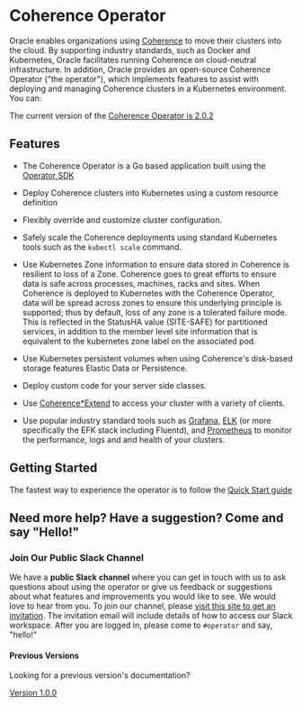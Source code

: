 <!--
Copyright 2018, 2019, Oracle Corporation and/or its affiliates.
All rights reserved.  Licensed under the Universal
Permissive License v 1.0 as shown at
http://oss.oracle.com/licenses/upl.

-->

# Coherence Operator

Oracle enables organizations using [Coherence](https://www.oracle.com/middleware/technologies/coherence.html) to move their 
clusters into the cloud. By supporting industry standards, such as Docker and Kubernetes, Oracle facilitates running 
Coherence on cloud-neutral infrastructure. In addition, Oracle provides an open-source Coherence Operator ("the operator"), 
which implements features to assist with deploying and managing Coherence clusters in a Kubernetes environment. You can:

The current version of the [Coherence Operator is 2.0.2](https://oracle.github.io/coherence-operator/docs/2.0.2)

## Features

* The Coherence Operator is a Go based application built using the 
[Operator SDK](https://github.com/operator-framework/operator-sdk)

* Deploy Coherence clusters into Kubernetes using a custom resource definition

* Flexibly override and customize cluster configuration.

* Safely scale the Coherence deployments using standard Kubernetes tools such as the `kubectl scale` command.


* Use Kubernetes Zone information to ensure data stored in Coherence is resilient to loss of a Zone.
  Coherence goes to great efforts to ensure data is safe across processes, machines, racks and sites. 
  When Coherence is deployed to Kubernetes with the Coherence Operator, data will be spread across zones
  to ensure this underlying principle is supported; thus by default, loss of any zone is a tolerated failure mode. 
  This is reflected in the StatusHA value (SITE-SAFE) for partitioned services, in addition to the member level 
  site information that is equivalent to the kubernetes zone label on the associated pod.

* Use Kubernetes persistent volumes when using Coherence's disk-based storage features Elastic Data or Persistence.

* Deploy custom code for your server side classes.

* Use
  [Coherence*Extend](https://docs.oracle.com/middleware/12213/coherence/develop-remote-clients/building-your-first-extend-application.htm#COHCG5033)
  to access your cluster with a variety of clients.

* Use popular industry standard tools such as
  [Grafana](https://grafana.com/),
  [ELK](https://www.elastic.co/elk-stack) (or more specifically the EFK stack including Fluentd), and
  [Prometheus](https://prometheus.io/)
  to monitor the performance, logs and and health of your clusters.


## Getting Started

The fastest way to experience the operator is to follow the 
[Quick Start guide](https://oracle.github.io/coherence-operator/docs/2.0.2/#/about/03_quickstart)


## Need more help? Have a suggestion? Come and say "Hello!"

### Join Our Public Slack Channel

We have a **public Slack channel** where you can get in touch with us to ask questions about using the operator or give us
feedback or suggestions about what features and improvements you would like to see.
We would love to hear from you. To join our channel, please 
[visit this site to get an invitation](https://join.slack.com/t/oraclecoherence/shared_invite/enQtNzcxNTQwMTAzNjE4LTJkZWI5ZDkzNGEzOTllZDgwZDU3NGM2YjY5YWYwMzM3ODdkNTU2NmNmNDFhOWIxMDZlNjg2MzE3NmMxZWMxMWE).
The invitation email will include details of how to access our Slack workspace. 
After you are logged in, please come to `#operator` and say, "hello!"


#### Previous Versions

Looking for a previous version's documentation?

[Version 1.0.0](https://oracle.github.io/coherence-operator/docs/1.0.0/)
